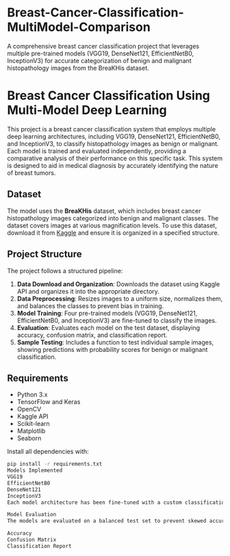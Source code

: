 # Breast-Cancer-Classification-MultiModel-Comparison
A comprehensive breast cancer classification project that leverages multiple pre-trained models (VGG19, DenseNet121, EfficientNetB0, InceptionV3) for accurate categorization of benign and malignant histopathology images from the BreaKHis dataset.
# Breast Cancer Classification Using Multi-Model Deep Learning

This project is a breast cancer classification system that employs multiple deep learning architectures, including VGG19, DenseNet121, EfficientNetB0, and InceptionV3, to classify histopathology images as benign or malignant. Each model is trained and evaluated independently, providing a comparative analysis of their performance on this specific task. This system is designed to aid in medical diagnosis by accurately identifying the nature of breast tumors.

## Dataset
The model uses the **BreaKHis** dataset, which includes breast cancer histopathology images categorized into benign and malignant classes. The dataset covers images at various magnification levels. To use this dataset, download it from [Kaggle](https://www.kaggle.com/anaselmasry/breast-cancer-dataset) and ensure it is organized in a specified structure.

## Project Structure
The project follows a structured pipeline:
1. **Data Download and Organization**: Downloads the dataset using Kaggle API and organizes it into the appropriate directory.
2. **Data Preprocessing**: Resizes images to a uniform size, normalizes them, and balances the classes to prevent bias in training.
3. **Model Training**: Four pre-trained models (VGG19, DenseNet121, EfficientNetB0, and InceptionV3) are fine-tuned to classify the images.
4. **Evaluation**: Evaluates each model on the test dataset, displaying accuracy, confusion matrix, and classification report.
5. **Sample Testing**: Includes a function to test individual sample images, showing predictions with probability scores for benign or malignant classification.

## Requirements
- Python 3.x
- TensorFlow and Keras
- OpenCV
- Kaggle API
- Scikit-learn
- Matplotlib
- Seaborn

Install all dependencies with:
```bash
pip install -r requirements.txt
Models Implemented
VGG19
EfficientNetB0
DenseNet121
InceptionV3
Each model architecture has been fine-tuned with a custom classification head to output benign or malignant predictions.

Model Evaluation
The models are evaluated on a balanced test set to prevent skewed accuracy metrics. Evaluation metrics include:

Accuracy
Confusion Matrix
Classification Report
